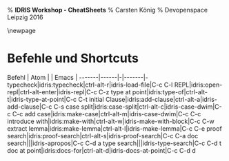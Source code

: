 % **IDRIS Workshop - CheatSheets**
% Carsten König
% Devopenspace Leipzig 2016

\newpage

# Befehle und Shortcuts

Befehl | Atom | | Emacs | 
-------|------|-|-------|-
typecheck|idris:typecheck|ctrl-alt-r|idris-load-file|C-c C-l
REPL|idris:open-repl|ctrl-alt-enter|idris-repl|C-c C-z
type at point|idris:type-of|ctrl-alt-t|idris-type-at-point|C-c C-t
initial Clause|idris:add-clause|ctrl-alt-a|idris-add-clause|C-c C-s
case split|idris:case-split|ctrl-alt-c|idris-case-dwim|C-c C-c
add case|idris:make-case|ctrl-alt-m|idris-case-dwim|C-c C-c
introduce with|idris:make-with|ctrl-alt-w|idris-make-with-block|C-c C-w
extract lemma|idris:make-lemma|ctrl-alt-l|idris-make-lemma|C-c C-e
proof search|idris:proof-search|ctrl-alt-s|idris-proof-search|C-c C-a
doc search|||idris-apropos|C-c C-d a
type search|||idris-type-search|C-c C-d t
doc at point|idris:docs-for|ctrl-alt-d|idris-docs-at-point|C-c C-d d


